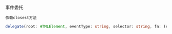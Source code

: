 事件委托

`依赖closest方法`

```typescript
delegate(root: HTMLElement, eventType: string, selector: string, fn: (e: MouseEvent): void)
```